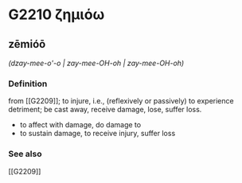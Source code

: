 # G2210 ζημιόω

## zēmióō

_(dzay-mee-o'-o | zay-mee-OH-oh | zay-mee-OH-oh)_

### Definition

from [[G2209]]; to injure, i.e., (reflexively or passively) to experience detriment; be cast away, receive damage, lose, suffer loss.

- to affect with damage, do damage to
- to sustain damage, to receive injury, suffer loss

### See also

[[G2209]]

